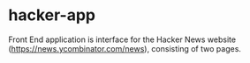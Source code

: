 # hacker-app
Front End application is interface for the Hacker News website (https://news.ycombinator.com/news), consisting of two pages.

